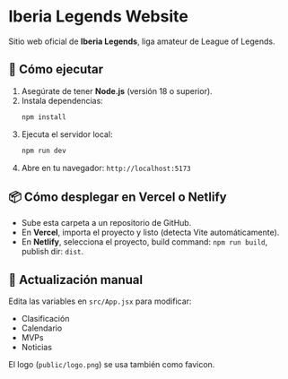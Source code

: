 # Iberia Legends Website

Sitio web oficial de **Iberia Legends**, liga amateur de League of Legends.

## 🚀 Cómo ejecutar

1. Asegúrate de tener **Node.js** (versión 18 o superior).
2. Instala dependencias:
   ```bash
   npm install
   ```
3. Ejecuta el servidor local:
   ```bash
   npm run dev
   ```
4. Abre en tu navegador: `http://localhost:5173`

## 📦 Cómo desplegar en Vercel o Netlify
- Sube esta carpeta a un repositorio de GitHub.
- En **Vercel**, importa el proyecto y listo (detecta Vite automáticamente).
- En **Netlify**, selecciona el proyecto, build command: `npm run build`, publish dir: `dist`.

## 🧩 Actualización manual
Edita las variables en `src/App.jsx` para modificar:
- Clasificación
- Calendario
- MVPs
- Noticias

El logo (`public/logo.png`) se usa también como favicon.
